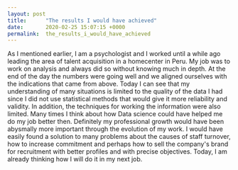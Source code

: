 ```yaml
---
layout: post
title:      "The results I would have achieved"
date:       2020-02-25 15:07:15 +0000
permalink:  the_results_i_would_have_achieved
---
```



As I mentioned earlier, I am a psychologist and I worked until a while ago leading the area of ​​talent acquisition in a homecenter in Peru. My job was to work on analysis and always did so without knowing much in depth. At the end of the day the numbers were going well and we aligned ourselves with the indications that came from above.
Today I can see that my understanding of many situations is limited to the quality of the data I had since I did not use statistical methods that would give it more reliability and validity. In addition, the techniques for working the information were also limited.
Many times I think about how Data science could have helped me do my job better then. Definitely my professional growth would have been abysmally more important through the evolution of my work. I would have easily found a solution to many problems about the causes of staff turnover, how to increase commitment and perhaps how to sell the company's brand for recruitment with better profiles and with precise objectives.
Today, I am already thinking how I will do it in my next job.
